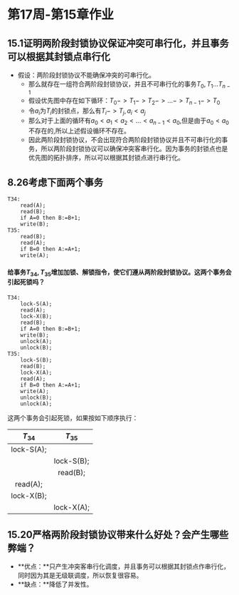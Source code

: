 # 第17周-第15章作业

## 15.1证明两阶段封锁协议保证冲突可串行化，并且事务可以根据其封锁点串行化

-   假设：两阶段封锁协议不能确保冲突的可串行化。
    -   那么就存在一组符合两阶段封锁协议，并且不可串行化的事务$T_0,T_1...T_{n-1}$
    -   假设优先图中存在如下循环：$T_0->T_1->T_2->...->T_{n-1}->T_0$
    -   令$a_i$为$T_i$的封锁点，那么有$T_i->T_j,a_i<a_j$
    -   那么对于上面的循环有$a_0<a_1<a_2<...<a_{n-1}<a_0$,但是由于$a_0<a_0$不存在的,所以上述假设循环不存在。
    -   因此两阶段封锁协议，不会出现符合两阶段封锁协议并且不可串行化的事务，所以两阶段封锁协议可以确保冲突客串行化。因为事务的封锁点也是优先图的拓扑排序，所以可以根据其封锁点进行串行化。

## 8.26考虑下面两个事务

~~~
T34:
	read(A);
	read(B);
    if A=0 then B:=B+1;
    write(B);
T35:
	read(B);
	read(A);
	if B=0 then A:=A+1;
	write(A);
~~~

#### 给事务$T_{34},T_{35}$增加加锁、解锁指令，使它们遵从两阶段封锁协议。这两个事务会引起死锁吗？

~~~
T34:
	lock-S(A);
	read(A);
	lock-X(B);
	read(B);
    if A=0 then B:=B+1;
    write(B);
    unlock(A);
    unlock(B);
T35:
	lock-S(B);
	read(B);
	lock-X(A);
	read(A);
	if B=0 then A:=A+1;
	write(A);
	unlock(B);
	unlock(A);
~~~

这两个事务会引起死锁，如果按如下顺序执行：

|  $T_{34}$  |  $T_{35}$  |
| :--------: | :--------: |
| lock-S(A); |            |
|            | lock-S(B); |
|            |  read(B);  |
|  read(A);  |            |
| lock-X(B); |            |
|            | lock-X(A); |

## 15.20严格两阶段封锁协议带来什么好处？会产生哪些弊端？ 

-   **优点：**只产生冲突客串行化调度，并且事务可以根据其封锁点作串行化，同时因为其是无级联调度，所以恢复很容易。
-   **缺点：**降低了并发性。